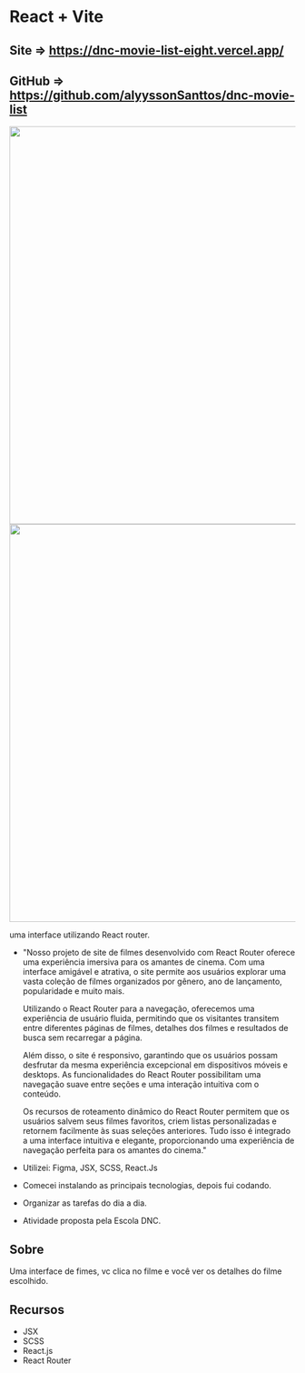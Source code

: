 # React + Vite

## Site => https://dnc-movie-list-eight.vercel.app/
## GitHub => https://github.com/alyyssonSanttos/dnc-movie-list

<div align="center">
  <img src="https://github.com/alyyssonSanttos/dnc-movie-list/assets/125829817/1bcb1ea4-36ae-428e-a5bb-df206ef0c57b" width="700px"/>
</div>

<div align="center">
  <img src="" width="700px"/>
</div>

uma interface utilizando React router.

- "Nosso projeto de site de filmes desenvolvido com React Router oferece uma experiência imersiva para os amantes de cinema. Com uma interface amigável e atrativa, o site permite aos usuários explorar uma vasta coleção de filmes organizados por gênero, ano de lançamento, popularidade e muito mais.

  Utilizando o React Router para a navegação, oferecemos uma experiência de usuário fluida, permitindo que os visitantes transitem entre diferentes páginas de filmes, detalhes dos filmes e resultados de busca     sem recarregar a página.

  Além disso, o site é responsivo, garantindo que os usuários possam desfrutar da mesma experiência excepcional em dispositivos móveis e desktops. As funcionalidades do React Router possibilitam uma navegação     suave entre seções e uma interação intuitiva com o conteúdo.

  Os recursos de roteamento dinâmico do React Router permitem que os usuários salvem seus filmes favoritos, criem listas personalizadas e retornem facilmente às suas seleções anteriores. Tudo isso é integrado a   uma interface intuitiva e elegante, proporcionando uma experiência de navegação perfeita para os amantes do cinema."


- Utilizei: Figma, JSX, SCSS, React.Js
- Comecei instalando as principais tecnologias, depois fui codando.
- Organizar as tarefas do dia a dia.
- Atividade proposta pela Escola DNC.

## Sobre

Uma interface de fimes, vc clica no filme e você ver os detalhes do filme escolhido.

## Recursos

- JSX
- SCSS
- React.js
- React Router

